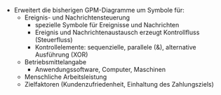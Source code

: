 - Erweitert die bisherigen GPM-Diagramme um Symbole für:
	- Ereignis- und Nachrichtensteuerung
		- spezielle Symbole für Ereignisse und Nachrichten
		- Ereignis und Nachrichtenaustausch erzeugt Kontrollfluss (Steuerfluss)
		- Kontrollelemente: sequenzielle, parallele (&), alternative Ausführung (XOR)
	- Betriebsmittelangabe
		- Anwendungssoftware, Computer, Maschinen
	- Menschliche Arbeitsleistung
	- Zielfaktoren (Kundenzufriedenheit, Einhaltung des Zahlungsziels)
